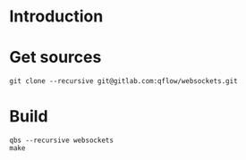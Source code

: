 # Introduction
# Get sources
    git clone --recursive git@gitlab.com:qflow/websockets.git

# Build
    qbs --recursive websockets
    make
    